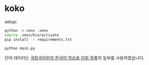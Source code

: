 # koko

setup:

```sh
python -m venv .venv
source .venv/bin/activate
pip install -r requirements.txt

python main.py
```

단어 데이터는 [국립국어원의 한국어 학습용 어휘 목록](https://www.korean.go.kr/front/etcData/etcDataView.do?mn_id=46&etc_seq=71)의 일부를 사용하였습니다.